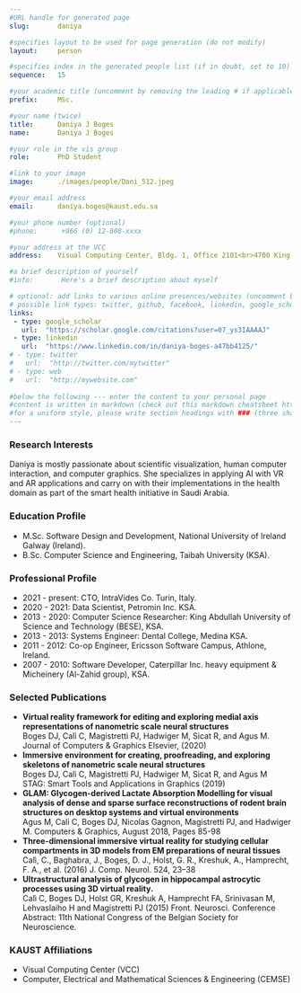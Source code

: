 ```yaml
---
#URL handle for generated page
slug:       daniya

#specifies layout to be used for page generation (do not modify)
layout: 	person

#specifies index in the generated people list (if in doubt, set to 10)
sequence:	15

#your academic title (uncomment by removing the leading # if applicable)
prefix:     MSc.

#your name (twice)
title:		Daniya J Boges
name:       Daniya J Boges

#your role in the vis group
role:       PhD Student

#link to your image
image:      ./images/people/Dani_512.jpeg

#your email address
email:      daniya.boges@kaust.edu.sa

#your phone number (optional)
#phone:      +966 (0) 12-808-xxxx

#your address at the VCC
address:    Visual Computing Center, Bldg. 1, Office 2101<br>4700 King Abdullah University of Science and Technology<br>Thuwal 23955-6900, Saudi Arabia

#a brief description of yourself
#info:       Here's a brief description about myself

# optional: add links to various online presences/websites (uncomment by removing the leading # if applicable)
# possible link types: twitter, github, facebook, linkedin, google_scholar, google_plus, instagram, skype, youtube, vimeo, flickr, web (use the latter for all other link types)
links:
 - type: google_scholar
   url:  "https://scholar.google.com/citations?user=07_ys3IAAAAJ"
 - type: linkedin
   url:  "https://www.linkedin.com/in/daniya-boges-a47bb4125/"
# - type: twitter
#   url:  "http://twitter.com/mytwitter"
# - type: web
#   url:  "http://mywebsite.com"
  
#below the following --- enter the content to your personal page
#content is written in markdown (check out this markdown cheatsheet https://github.com/adam-p/markdown-here/wiki/Markdown-Cheatsheet)
#for a uniform style, please write section headings with ### (three sharps)
---
```

### Research Interests
Daniya is mostly passionate about scientific visualization, human computer interaction, and computer graphics. She specializes in applying AI with VR and AR applications and carry on with their implementations in the health domain as part of the smart health initiative in Saudi Arabia.


### Education Profile
* M.Sc. Software Design and Development, National University of Ireland Galway (Ireland).
* B.Sc. Computer Science and Engineering, Taibah University (KSA).

### Professional Profile
* 2021 - present: CTO, IntraVides Co. Turin, Italy.
* 2020 - 2021: Data Scientist, Petromin Inc. KSA.
* 2013 - 2020: Computer Science Researcher: King Abdullah University of Science and Technology (BESE), KSA.
* 2013 - 2013: Systems Engineer: Dental College, Medina KSA.
* 2011 - 2012: Co-op Engineer, Ericsson Software Campus, Athlone, Ireland.
* 2007 - 2010: Software Developer, Caterpillar Inc. heavy equipment & Micheinery (Al-Zahid group), KSA.

### Selected Publications
- **Virtual reality framework for editing and exploring medial axis representations of nanometric scale neural structures**  
Boges DJ, Calì C, Magistretti PJ, Hadwiger M, Sicat R, and Agus M.
Journal of Computers & Graphics Elsevier, (2020)
- **Immersive environment for creating, proofreading, and exploring skeletons of nanometric scale neural structures**  
Boges DJ, Calì C, Magistretti PJ, Hadwiger M, Sicat R, and Agus M
STAG: Smart Tools and Applications in Graphics (2019)
- **GLAM: Glycogen-derived Lactate Absorption Modelling for visual analysis of dense and sparse surface reconstructions of rodent brain structures on desktop systems and virtual environments**  
Agus M, Cali C, Boges DJ, Nicolas Gagnon, Magistretti PJ, and Hadwiger M.
Computers & Graphics, August 2018, Pages 85-98
- **Three-dimensional immersive virtual reality for studying cellular compartments in 3D models from EM preparations of neural tissues**  
Calì, C., Baghabra, J., Boges, D. J., Holst, G. R., Kreshuk, A., Hamprecht, F. A., et al. (2016)
J. Comp. Neurol. 524, 23–38
- **Ultrastructural analysis of glycogen in hippocampal astrocytic processes using 3D virtual reality.**  
Calì C, Boges DJ, Holst GR, Kreshuk A, Hamprecht FA, Srinivasan M, Lehvaslaiho H and Magistretti PJ (2015)
Front. Neurosci. Conference Abstract: 11th National Congress of the Belgian Society for Neuroscience.

### KAUST Affiliations
- ​Visual Computing Center (VCC)
- Computer, Electrical and Mathematical Sciences & Engineering (CEMSE)
